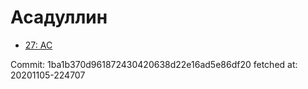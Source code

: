 # Асадуллин
- [27: AC](27.md)

Commit: 1ba1b370d961872430420638d22e16ad5e86df20
 fetched at: 20201105-224707

